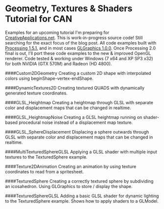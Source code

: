 Geometry, Textures & Shaders Tutorial for CAN
===================================

Examples for an upcoming tutorial I'm preparing for [CreativeApplications.net](http://www.creativeapplications.net/).
This is work-in-progress source code! Still searching for the exact focus of the blog post.
All code examples built with [Processing 1.5.1.](http://processing.org/download/) and in most cases [GLGraphics 1.0.0](http://glgraphics.sourceforge.net/).
Once Processing 2.0 final is out, I'll port these code examples to the new & improved OpenGL renderer.
Code tested & working under Windows (7 x64 and XP SP3 x32) for both NVIDIA (GTX 570M) and Radeon (HD 4800).

####Custom2DGeometry
Creating a custom 2D shape with interpolated colors using beginShape-vertex-endShape.

####DynamicTextures2D
Creating textured QUADS with dynamically generated texture coordinates.

####GLSL_Heightmap
Creating a heightmap through GLSL with separate color and displacement maps that can be changed in realtime.

####GLSL_HeightmapNoise
Creating a GLSL heightmap running on shader-based procedural noise instead of a displacement map texture.

####GLSL_SphereDisplacement
Displacing a sphere outwards through GLSL with separate color and displacement maps that can be changed in realtime.

####MultiTexturedSphereGLSL
Applying a GLSL shader with multiple input textures to the TexturedSphere example.

####Texture2DAnimation
Creating an animation by using texture coordinates to read from a spritesheet.

####TexturedSphere
Creating a correctly textured sphere by subdividing an icosahedron. Using GLGraphics to store / display the shape.

####TexturedSphereGLSL
Adding a basic GLSL shader for dynamic lighting to the TexturedSphere example. Shows how to apply shaders to a GLModel.
